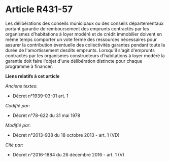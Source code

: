 # Article R431-57

Les délibérations des conseils municipaux ou des conseils départementaux portant garantie de remboursement des emprunts
contractés par les organismes d'habitations à loyer modéré et de crédit immobilier doivent en même temps comporter un vote
ferme des ressources nécessaires pour assurer la contribution éventuelle des collectivités garantes pendant toute la durée de
l'amortissement desdits emprunts. Lorsqu'il s'agit d'emprunts contractés par les organismes constructeurs d'habitations à
loyer modéré la garantie doit faire l'objet d'une délibération distincte pour chaque programme à financer.

**Liens relatifs à cet article**

_Anciens textes_:

  - Décret n°1939-03-01 art. 1

_Codifié par_:

  - Décret n°78-622 du 31 mai 1978

_Modifié par_:

  - Décret n°2013-938 du 18 octobre 2013 - art. 1 (VD)

_Cité par_:

  - Décret n°2016-1884 du 26 décembre 2016 - art. 1 (V)
